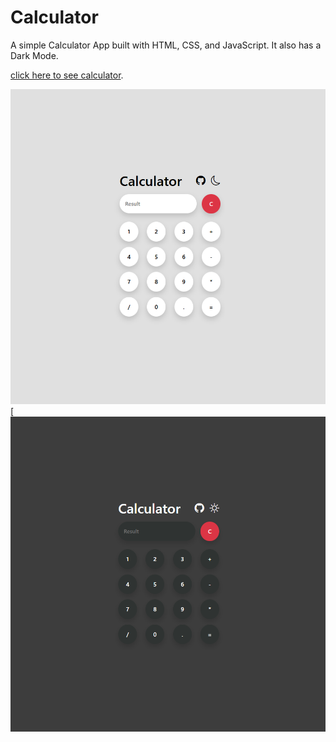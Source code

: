 # Calculator

A simple Calculator App built with HTML, CSS, and JavaScript. It also has a Dark Mode.


[click here to see calculator](https://mehran1384.github.io/Calculator-width-Html-CSS-Bootstrap-And-Javascript/).


![Calculator Darkmode](images/calculator-1.png) [![Calculator Lightmode](images/calculator-2.png)
